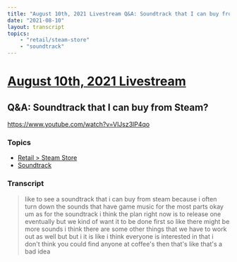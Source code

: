 ```yaml
---
title: "August 10th, 2021 Livestream Q&A: Soundtrack that I can buy from Steam?"
date: "2021-08-10"
layout: transcript
topics:
    - "retail/steam-store"
    - "soundtrack"
---
```

# [August 10th, 2021 Livestream](../2021-08-10.md)
## Q&A: Soundtrack that I can buy from Steam?
https://www.youtube.com/watch?v=VlJsz3lP4qo

### Topics
* [Retail > Steam Store](../topics/retail/steam-store.md)
* [Soundtrack](../topics/soundtrack.md)

### Transcript

> like to see a soundtrack that i can buy from steam because i often turn down the sounds that have game music for the most parts okay um as for the soundtrack i think the plan right now is to release one eventually but we kind of want it to be done first so like there might be more sounds i think there are some other things that we have to work out as well but but i it is like i think everyone is interested in that i don't think you could find anyone at coffee's then that's like that's a bad idea
